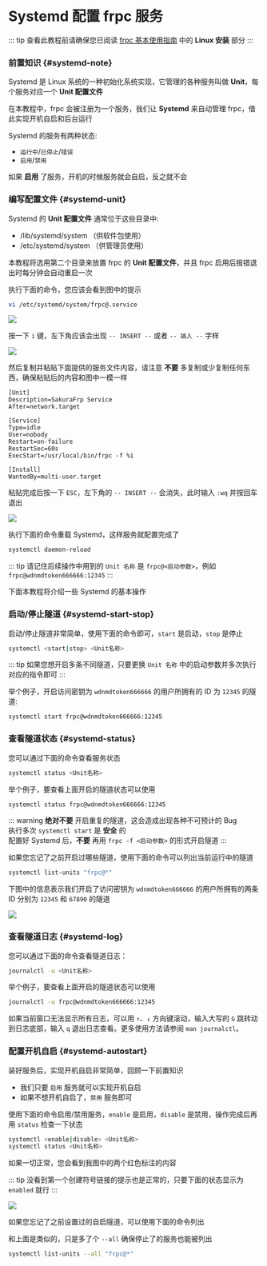 # Systemd 配置 frpc 服务

::: tip
查看此教程前请确保您已阅读 [frpc 基本使用指南](/frpc/usage.md#linux) 中的 **Linux 安装** 部分
:::

### 前置知识 {#systemd-note}

Systemd 是 Linux 系统的一种初始化系统实现，它管理的各种服务叫做 **Unit**，每个服务对应一个 **Unit 配置文件**

在本教程中，frpc 会被注册为一个服务，我们让 **Systemd** 来自动管理 frpc，借此实现开机自启和后台运行

Systemd 的服务有两种状态:

- `运行中`/`已停止`/`错误`
- `启用`/`禁用`

如果 **启用** 了服务，开机的时候服务就会自启，反之就不会

### 编写配置文件 {#systemd-unit}

Systemd 的 **Unit 配置文件** 通常位于这些目录中:

- /lib/systemd/system （供软件包使用）
- /etc/systemd/system （供管理员使用）

本教程将选用第二个目录来放置 frpc 的 **Unit 配置文件**，并且 frpc 启用后报错退出时每分钟会自动重启一次

执行下面的命令，您应该会看到图中的提示

```bash
vi /etc/systemd/system/frpc@.service
```

![](./_images/systemd-0.png)

按一下 `i` 键，左下角应该会出现 `-- INSERT --` 或者 `-- 插入 --` 字样

![](./_images/systemd-1.png)

然后复制并粘贴下面提供的服务文件内容，请注意 **不要** 多复制或少复制任何东西，确保粘贴后的内容和图中一模一样

```systemd
[Unit]
Description=SakuraFrp Service
After=network.target

[Service]
Type=idle
User=nobody
Restart=on-failure
RestartSec=60s
ExecStart=/usr/local/bin/frpc -f %i

[Install]
WantedBy=multi-user.target
```

粘贴完成后按一下 `ESC`，左下角的 `-- INSERT --` 会消失，此时输入 `:wq` 并按回车退出

![](./_images/systemd-2.png)

执行下面的命令重载 Systemd，这样服务就配置完成了

```bash
systemctl daemon-reload
```

::: tip
请记住后续操作中用到的 `Unit 名称` 是 `frpc@<启动参数>`，例如 `frpc@wdnmdtoken666666:12345`
:::

下面本教程将介绍一些 Systemd 的基本操作

### 启动/停止隧道 {#systemd-start-stop}

启动/停止隧道非常简单，使用下面的命令即可，`start` 是启动，`stop` 是停止

```bash
systemctl <start|stop> <Unit名称>
```

::: tip
如果您想开启多条不同隧道，只要更换 `Unit 名称` 中的启动参数并多次执行对应的指令即可
:::

举个例子，开启访问密钥为 `wdnmdtoken666666` 的用户所拥有的 ID 为 `12345` 的隧道:

```bash
systemctl start frpc@wdnmdtoken666666:12345
```

### 查看隧道状态 {#systemd-status}

您可以通过下面的命令查看服务状态

```bash
systemctl status <Unit名称>
```

举个例子，要查看上面开启的隧道状态可以使用

``` bash
systemctl status frpc@wdnmdtoken666666:12345
```

::: warning
**绝对不要** 开启重复的隧道，这会造成出现各种不可预计的 Bug  
执行多次 `systemctl start` 是 **安全** 的  
配置好 Systemd 后，**不要** 再用 `frpc -f <启动参数>` 的形式开启隧道
:::

如果您忘记了之前开启过哪些隧道，使用下面的命令可以列出当前运行中的隧道

```bash
systemctl list-units "frpc@*"
```

下图中的信息表示我们开启了访问密钥为 `wdnmdtoken666666` 的用户所拥有的两条 ID 分别为 `12345` 和 `67890` 的隧道

![](./_images/systemd-3.png)

### 查看隧道日志 {#systemd-log}

您可以通过下面的命令查看隧道日志：

```bash
journalctl -u <Unit名称>
```

举个例子，要查看上面开启的隧道状态可以使用

``` bash
journalctl -u frpc@wdnmdtoken666666:12345
```

如果当前窗口无法显示所有日志，可以用 `↑`、`↓` 方向键滚动，输入大写的 `G` 跳转动到日志底部，输入 `q` 退出日志查看。更多使用方法请参阅 `man journalctl`。

### 配置开机自启 {#systemd-autostart}

装好服务后，实现开机自启非常简单，回顾一下前置知识

- 我们只要 `启用` 服务就可以实现开机自启
- 如果不想开机自启了，`禁用` 服务即可

使用下面的命令启用/禁用服务，`enable` 是启用，`disable` 是禁用，操作完成后再用 `status` 检查一下状态

```bash
systemctl <enable|disable> <Unit名称>
systemctl status <Unit名称>
```

如果一切正常，您会看到我图中的两个红色标注的内容

::: tip
没看到第一个创建符号链接的提示也是正常的，只要下面的状态显示为 `enabled` 就行
:::

![](./_images/systemd-4.png)

如果您忘记了之前设置过的自启隧道，可以使用下面的命令列出

和上面是类似的，只是多了个 `--all` 确保停止了的服务也能被列出

```bash
systemctl list-units --all "frpc@*"
```
